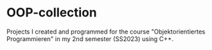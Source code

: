 # OOP-collection

Projects I created and programmed for the course "Objektorientiertes Programmieren" in my 2nd semester (SS2023) using C++.
